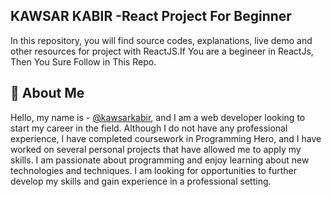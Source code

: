 ## KAWSAR KABIR -React Project For Beginner 

In this repository, you will find source codes, explanations, live demo and other resources for  project with ReactJS.If You are a begineer in ReactJs, Then You Sure Follow in This Repo.

## 🚀 About Me
Hello, my name is - [@kawsarkabir](https://www.linkedin.com/in/kawsarkabir), and I am a web developer looking to start my career in the field. Although I do not have any professional experience, I have completed coursework in Programming Hero, and I have worked on several personal projects that have allowed me to apply my skills. I am passionate about programming and enjoy learning about new technologies and techniques. I am looking for opportunities to further develop my skills and gain experience in a professional setting.
